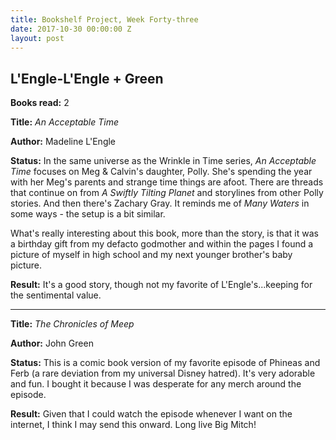 ```yaml
---
title: Bookshelf Project, Week Forty-three
date: 2017-10-30 00:00:00 Z
layout: post
---
```


## L'Engle-L'Engle + Green

**Books read:** 2

**Title:** _An Acceptable Time_

**Author:** Madeline L'Engle

**Status:** In the same universe as the Wrinkle in Time series, _An Acceptable Time_ focuses on Meg & Calvin's daughter, Polly. She's spending the year with her Meg's parents and strange time things are afoot. There are threads that continue on from _A Swiftly Tilting Planet_ and storylines from other Polly stories. And then there's Zachary Gray. It reminds me of _Many Waters_ in some ways - the setup is a bit similar.

What's really interesting about this book, more than the story, is that it was a birthday gift from my defacto godmother and within the pages I found a picture of myself in high school and my next younger brother's baby picture.

**Result:** It's a good story, though not my favorite of L'Engle's...keeping for the sentimental value.

---
**Title:** _The Chronicles of Meep_

**Author:** John Green

**Status:** This is a comic book version of my favorite episode of Phineas and Ferb (a rare deviation from my universal Disney hatred). It's very adorable and fun. I bought it because I was desperate for any merch around the episode.

**Result:** Given that I could watch the episode whenever I want on the internet, I think I may send this onward. Long live Big Mitch!
